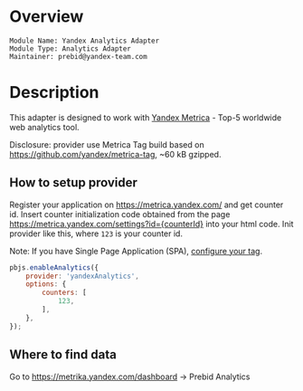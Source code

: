 # Overview

```
Module Name: Yandex Analytics Adapter
Module Type: Analytics Adapter
Maintainer: prebid@yandex-team.com
```

# Description

This adapter is designed to work with [Yandex Metrica](https://metrica.yandex.com/about) - Top-5 worldwide web analytics tool.

Disclosure: provider use Metrica Tag build based on https://github.com/yandex/metrica-tag, ~60 kB gzipped.

## How to setup provider

Register your application on https://metrica.yandex.com/ and get counter id.
Insert counter initialization code obtained from the page https://metrica.yandex.com/settings?id={counterId} into your html code.
Init provider like this, where `123` is your counter id.

Note: If you have Single Page Application (SPA), [configure your tag](https://yandex.com/support/metrica/code/counter-spa-setup.html).

```javascript
pbjs.enableAnalytics({
    provider: 'yandexAnalytics',
    options: {
        counters: [
            123,
        ],
    },
});
```

## Where to find data

Go to https://metrika.yandex.com/dashboard -> Prebid Analytics
